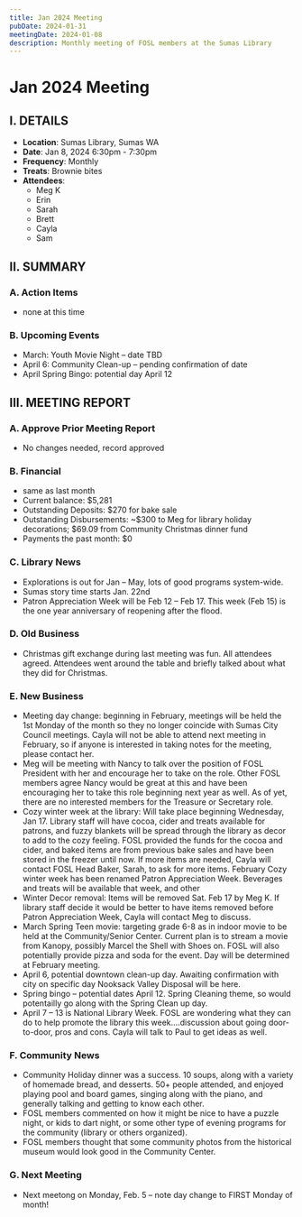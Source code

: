 ```yaml
---
title: Jan 2024 Meeting
pubDate: 2024-01-31
meetingDate: 2024-01-08
description: Monthly meeting of FOSL members at the Sumas Library
---
```


# Jan 2024 Meeting

## I. DETAILS

- **Location**: Sumas Library, Sumas WA
- **Date**: Jan 8, 2024 6:30pm - 7:30pm
- **Frequency**: Monthly
- **Treats**: Brownie bites
- **Attendees**:
    - Meg K
    - Erin
    - Sarah
    - Brett
    - Cayla
    - Sam

## II. SUMMARY

### A. Action Items

- none at this time

### B. Upcoming Events

- March: Youth Movie Night – date TBD
- April 6: Community Clean-up – pending confirmation of date
- April Spring Bingo: potential day April 12

## III. MEETING REPORT

### A. Approve Prior Meeting Report

- No changes needed, record approved

### B. Financial

- same as last month
- Current balance: \$5,281
- Outstanding Deposits: \$270 for bake sale
- Outstanding Disbursements: ~\$300 to Meg for library holiday decorations; \$69.09 from Community Christmas dinner fund
- Payments the past month: \$0

### C. Library News

- Explorations is out for Jan – May, lots of good programs system-wide.
- Sumas story time starts Jan. 22nd
- Patron Appreciation Week will be Feb 12 – Feb 17. This week (Feb 15) is the one year anniversary of reopening after the flood.

### D. Old Business

- Christmas gift exchange during last meeting was fun. All attendees agreed. Attendees went around the table and briefly talked about what they did for Christmas.

### E. New Business

- Meeting day change: beginning in February, meetings will be held the 1st Monday of the month so they no longer coincide with Sumas City Council meetings. Cayla will not be able to attend next meeting in February, so if anyone is interested in taking notes for the meeting, please contact her.
- Meg will be meeting with Nancy to talk over the position of FOSL President with her and encourage her to take on the role. Other FOSL members agree Nancy would be great at this and have been encouraging her to take this role beginning next year as well. As of yet, there are no interested members for the Treasure or Secretary role.
- Cozy winter week at the library: Will take place beginning Wednesday, Jan 17. Library staff will have cocoa, cider and treats available for patrons, and fuzzy blankets will be spread through the library as decor to add to the cozy feeling. FOSL provided the funds for the cocoa and cider, and baked items are from previous bake sales and have been stored in the freezer until now. If more items are needed, Cayla will contact FOSL Head Baker, Sarah, to ask for more items. February Cozy winter week has been renamed Patron Appreciation Week. Beverages and treats will be available that week, and other
- Winter Decor removal: Items will be removed Sat. Feb 17 by Meg K. If library staff decide it would be better to have items removed before Patron Appreciation Week, Cayla will contact Meg to discuss.
- March Spring Teen movie: targeting grade 6-8 as in indoor movie to be held at the Community/Senior Center. Current plan is to stream a movie from Kanopy, possibly Marcel the Shell with Shoes on. FOSL will also potentially provide pizza and soda for the event. Day will be determined at February meeting.
- April 6, potential downtown clean-up day. Awaiting confirmation with city on specific day Nooksack Valley Disposal will be here.
- Spring bingo – potential dates April 12. Spring Cleaning theme, so would potentailly go along with the Spring Clean up day.
- April 7 – 13 is National Library Week. FOSL are wondering what they can do to help promote the library this week....discussion about going door-to-door, pros and cons. Cayla will talk to Paul to get ideas as well.

### F. Community News
- Community Holiday dinner was a success. 10 soups, along with a variety of homemade bread, and desserts. 50+ people attended, and enjoyed playing pool and board games, singing along with the piano, and generally talking and getting to know each other.
- FOSL members commented on how it might be nice to have a puzzle night, or kids to dart night, or some other type of evening programs for the community (library or others organized).
- FOSL members thought that some community photos from the historical museum would look good in the Community Center.

### G. Next Meeting

- Next meetong on Monday, Feb. 5 – note day change to FIRST Monday of month!
